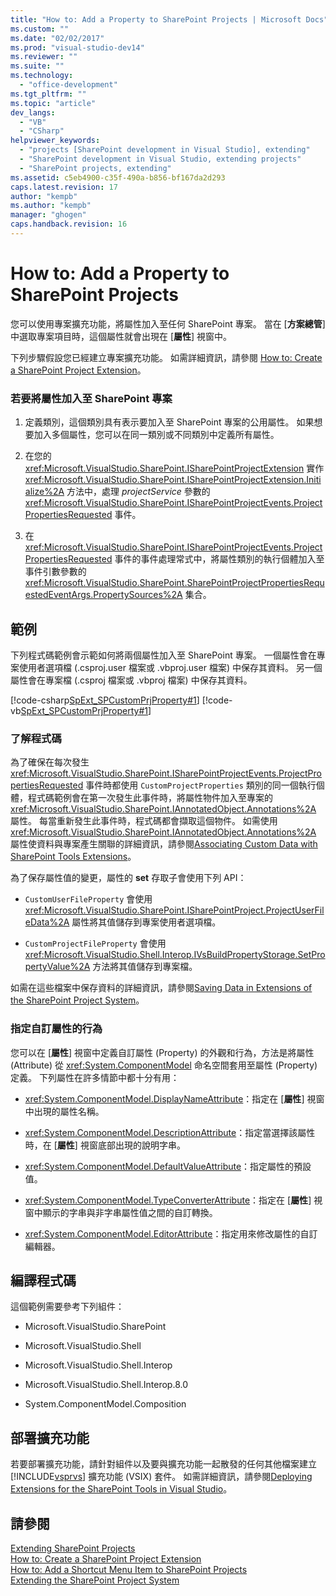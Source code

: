 ```yaml
---
title: "How to: Add a Property to SharePoint Projects | Microsoft Docs"
ms.custom: ""
ms.date: "02/02/2017"
ms.prod: "visual-studio-dev14"
ms.reviewer: ""
ms.suite: ""
ms.technology: 
  - "office-development"
ms.tgt_pltfrm: ""
ms.topic: "article"
dev_langs: 
  - "VB"
  - "CSharp"
helpviewer_keywords: 
  - "projects [SharePoint development in Visual Studio], extending"
  - "SharePoint development in Visual Studio, extending projects"
  - "SharePoint projects, extending"
ms.assetid: c5eb4900-c35f-490a-b856-bf167da2d293
caps.latest.revision: 17
author: "kempb"
ms.author: "kempb"
manager: "ghogen"
caps.handback.revision: 16
---
```

# How to: Add a Property to SharePoint Projects
  您可以使用專案擴充功能，將屬性加入至任何 SharePoint 專案。  當在 \[**方案總管**\] 中選取專案項目時，這個屬性就會出現在 \[**屬性**\] 視窗中。  
  
 下列步驟假設您已經建立專案擴充功能。  如需詳細資訊，請參閱 [How to: Create a SharePoint Project Extension](../sharepoint/how-to-create-a-sharepoint-project-extension.md)。  
  
### 若要將屬性加入至 SharePoint 專案  
  
1.  定義類別，這個類別具有表示要加入至 SharePoint 專案的公用屬性。  如果想要加入多個屬性，您可以在同一類別或不同類別中定義所有屬性。  
  
2.  在您的 <xref:Microsoft.VisualStudio.SharePoint.ISharePointProjectExtension> 實作 <xref:Microsoft.VisualStudio.SharePoint.ISharePointProjectExtension.Initialize%2A> 方法中，處理 *projectService* 參數的 <xref:Microsoft.VisualStudio.SharePoint.ISharePointProjectEvents.ProjectPropertiesRequested> 事件。  
  
3.  在 <xref:Microsoft.VisualStudio.SharePoint.ISharePointProjectEvents.ProjectPropertiesRequested> 事件的事件處理常式中，將屬性類別的執行個體加入至事件引數參數的 <xref:Microsoft.VisualStudio.SharePoint.SharePointProjectPropertiesRequestedEventArgs.PropertySources%2A> 集合。  
  
## 範例  
 下列程式碼範例會示範如何將兩個屬性加入至 SharePoint 專案。  一個屬性會在專案使用者選項檔 \(.csproj.user 檔案或 .vbproj.user 檔案\) 中保存其資料。  另一個屬性會在專案檔 \(.csproj 檔案或 .vbproj 檔案\) 中保存其資料。  
  
 [!code-csharp[SpExt_SPCustomPrjProperty#1](../snippets/csharp/VS_Snippets_OfficeSP/spext_spcustomprjproperty/cs/customspproperty/customproperty.cs#1)]
 [!code-vb[SpExt_SPCustomPrjProperty#1](../snippets/visualbasic/VS_Snippets_OfficeSP/spext_spcustomprjproperty/vb/customspproperty/customproperty.vb#1)]  
  
### 了解程式碼  
 為了確保在每次發生 <xref:Microsoft.VisualStudio.SharePoint.ISharePointProjectEvents.ProjectPropertiesRequested> 事件時都使用 `CustomProjectProperties` 類別的同一個執行個體，程式碼範例會在第一次發生此事件時，將屬性物件加入至專案的 <xref:Microsoft.VisualStudio.SharePoint.IAnnotatedObject.Annotations%2A> 屬性。  每當重新發生此事件時，程式碼都會擷取這個物件。  如需使用 <xref:Microsoft.VisualStudio.SharePoint.IAnnotatedObject.Annotations%2A> 屬性使資料與專案產生關聯的詳細資訊，請參閱[Associating Custom Data with SharePoint Tools Extensions](../sharepoint/associating-custom-data-with-sharepoint-tools-extensions.md)。  
  
 為了保存屬性值的變更，屬性的 **set** 存取子會使用下列 API：  
  
-   `CustomUserFileProperty` 會使用 <xref:Microsoft.VisualStudio.SharePoint.ISharePointProject.ProjectUserFileData%2A> 屬性將其值儲存到專案使用者選項檔。  
  
-   `CustomProjectFileProperty` 會使用 <xref:Microsoft.VisualStudio.Shell.Interop.IVsBuildPropertyStorage.SetPropertyValue%2A> 方法將其值儲存到專案檔。  
  
 如需在這些檔案中保存資料的詳細資訊，請參閱[Saving Data in Extensions of the SharePoint Project System](../sharepoint/saving-data-in-extensions-of-the-sharepoint-project-system.md)。  
  
### 指定自訂屬性的行為  
 您可以在 \[**屬性**\] 視窗中定義自訂屬性 \(Property\) 的外觀和行為，方法是將屬性 \(Attribute\) 從 <xref:System.ComponentModel> 命名空間套用至屬性 \(Property\) 定義。  下列屬性在許多情節中都十分有用：  
  
-   <xref:System.ComponentModel.DisplayNameAttribute>：指定在 \[**屬性**\] 視窗中出現的屬性名稱。  
  
-   <xref:System.ComponentModel.DescriptionAttribute>：指定當選擇該屬性時，在 \[**屬性**\] 視窗底部出現的說明字串。  
  
-   <xref:System.ComponentModel.DefaultValueAttribute>：指定屬性的預設值。  
  
-   <xref:System.ComponentModel.TypeConverterAttribute>：指定在 \[**屬性**\] 視窗中顯示的字串與非字串屬性值之間的自訂轉換。  
  
-   <xref:System.ComponentModel.EditorAttribute>：指定用來修改屬性的自訂編輯器。  
  
## 編譯程式碼  
 這個範例需要參考下列組件：  
  
-   Microsoft.VisualStudio.SharePoint  
  
-   Microsoft.VisualStudio.Shell  
  
-   Microsoft.VisualStudio.Shell.Interop  
  
-   Microsoft.VisualStudio.Shell.Interop.8.0  
  
-   System.ComponentModel.Composition  
  
## 部署擴充功能  
 若要部署擴充功能，請針對組件以及要與擴充功能一起散發的任何其他檔案建立 [!INCLUDE[vsprvs](../sharepoint/includes/vsprvs-md.md)] 擴充功能 \(VSIX\) 套件。  如需詳細資訊，請參閱[Deploying Extensions for the SharePoint Tools in Visual Studio](../sharepoint/deploying-extensions-for-the-sharepoint-tools-in-visual-studio.md)。  
  
## 請參閱  
 [Extending SharePoint Projects](../sharepoint/extending-sharepoint-projects.md)   
 [How to: Create a SharePoint Project Extension](../sharepoint/how-to-create-a-sharepoint-project-extension.md)   
 [How to: Add a Shortcut Menu Item to SharePoint Projects](../sharepoint/how-to-add-a-shortcut-menu-item-to-sharepoint-projects.md)   
 [Extending the SharePoint Project System](../sharepoint/extending-the-sharepoint-project-system.md)  
  
  